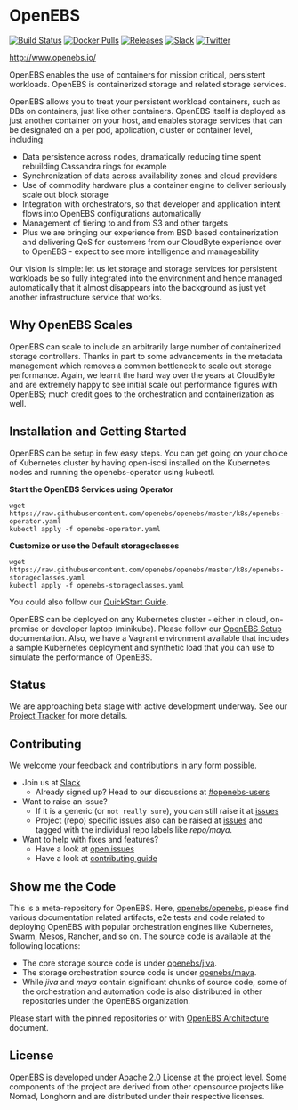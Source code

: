 # OpenEBS

[![Build Status](https://img.shields.io/travis/openebs/openebs/master.svg?style=flat-square)](https://travis-ci.org/openebs/jiva)
[![Docker Pulls](https://img.shields.io/docker/pulls/openebs/jiva.svg?style=flat-square)](https://hub.docker.com/r/openebs/jiva/)
[![Releases](https://img.shields.io/github/release/openebs/openebs/all.svg?style=flat-square)](https://github.com/openebs/openebs/releases)
[![Slack](https://img.shields.io/badge/chat!!!-slack-ff1493.svg?style=flat-square)]( https://openebsslacksignup.herokuapp.com/)
[![Twitter](https://img.shields.io/twitter/follow/openebs.svg?style=social&label=Follow)](https://twitter.com/intent/follow?screen_name=openebs)

http://www.openebs.io/
 
OpenEBS enables the use of containers for mission critical, persistent workloads.  OpenEBS is containerized storage and related storage services.   
 
OpenEBS allows you to treat your persistent workload containers, such as DBs on containers, just like other containers.  OpenEBS itself is deployed as just another container on your host, and enables storage services that can be designated on a per pod, application, cluster or container level, including:   
- Data persistence across nodes, dramatically reducing time spent rebuilding Cassandra rings for example
- Synchronization of data across availability zones and cloud providers
- Use of commodity hardware plus a container engine to deliver seriously scale out block storage
- Integration with orchestrators, so that developer and application intent flows into OpenEBS configurations automatically
- Management of tiering to and from S3 and other targets
- Plus we are bringing our experience from BSD based containerization and delivering QoS for customers from our CloudByte experience over to OpenEBS - expect to see more intelligence and manageability 
  
Our vision is simple: let us let storage and storage services for persistent workloads be so fully integrated into the environment and hence managed automatically that it almost disappears into the background as just yet another infrastructure service that works.  
 
## Why OpenEBS Scales
 
OpenEBS can scale to include an  arbitrarily large number of containerized storage controllers. Thanks in part to some advancements in the metadata management which removes a common bottleneck to scale out storage performance. Again, we learnt the hard way over the years at CloudByte and are extremely happy to see initial scale out performance figures with OpenEBS; much credit goes to the orchestration and containerization as well.
 
## Installation and Getting Started
 
OpenEBS can be setup in few easy steps.  You can get going on your choice of Kubernetes cluster by having open-iscsi installed on the Kubernetes nodes and running the openebs-operator using kubectl. 

**Start the OpenEBS Services using Operator**
```
wget https://raw.githubusercontent.com/openebs/openebs/master/k8s/openebs-operator.yaml
kubectl apply -f openebs-operator.yaml
```
**Customize or use the Default storageclasses**
```
wget https://raw.githubusercontent.com/openebs/openebs/master/k8s/openebs-storageclasses.yaml
kubectl apply -f openebs-storageclasses.yaml
```
You could also follow our [QuickStart Guide](http://openebs.readthedocs.io/en/latest/getting_started/quick_install.html).

OpenEBS can be deployed on any Kubernetes cluster - either in cloud, on-premise or developer laptop (minikube). Please follow our [OpenEBS Setup](http://openebs.readthedocs.io/en/latest/install/install_overview.html) documentation. Also, we have a Vagrant environment available that includes a sample Kubernetes deployment and synthetic load that you can use to simulate the performance of OpenEBS. 

 
## Status
We are approaching beta stage with active development underway. See our [Project Tracker](https://github.com/openebs/openebs/wiki/Project-Tracker) for more details.
 
## Contributing
 
We welcome your feedback and contributions in any form possible.  
 
- Join us at [Slack](https://openebsslacksignup.herokuapp.com/)
  - Already signed up? Head to our discussions at [#openebs-users](https://openebs-community.slack.com/messages/openebs-users/)
- Want to raise an issue?
  - If it is a generic (or `not really sure`), you can still raise it at [issues](https://github.com/openebs/openebs/issues)
  - Project (repo) specific issues also can be raised at [issues](https://github.com/openebs/openebs/issues) and tagged with the individual repo labels like *repo/maya*.
- Want to help with fixes and features?
  - Have a look at [open issues](https://github.com/openebs/openebs/labels)
  - Have a look at [contributing guide](./CONTRIBUTING.md)

## Show me the Code

This is a meta-repository for OpenEBS. Here, [openebs/openebs](https://github.com/openebs/openebs), please find various documentation related artifacts, e2e tests and code related to deploying OpenEBS with popular orchestration engines like Kubernetes, Swarm, Mesos, Rancher, and so on. The source code is available at the following locations:
- The core storage source code is under [openebs/jiva](https://github.com/openebs/jiva).
- The storage orchestration source code is under [openebs/maya](https://github.com/openebs/maya).
- While *jiva* and *maya* contain significant chunks of source code, some of the orchestration and automation code is also distributed in other repositories under the OpenEBS organization. 

Please start with the pinned repositories or with [OpenEBS Architecture](./contribute/design/README.md) document. 


## License

OpenEBS is developed under Apache 2.0 License at the project level. 
Some components of the project are derived from other opensource projects like Nomad, Longhorn 
and are distributed under their respective licenses. 

